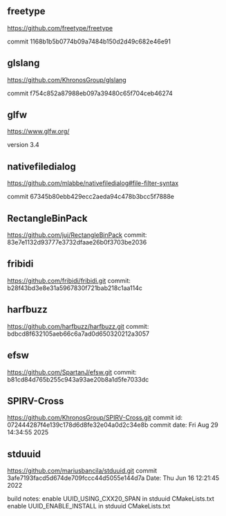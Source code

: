 ## freetype

https://github.com/freetype/freetype

commit 1168b1b5b0774b09a7484b150d2d49c682e46e91 


## glslang

https://github.com/KhronosGroup/glslang

commit f754c852a87988eb097a39480c65f704ceb46274 


## glfw

https://www.glfw.org/

version 3.4



## nativefiledialog 

https://github.com/mlabbe/nativefiledialog#file-filter-syntax

commit 67345b80ebb429ecc2aeda94c478b3bcc5f7888e





## RectangleBinPack

https://github.com/juj/RectangleBinPack
commit: 83e7e1132d93777e3732dfaae26b0f3703be2036

## fribidi

https://github.com/fribidi/fribidi.git
commit: b28f43bd3e8e31a5967830f721bab218c1aa114c

## harfbuzz

https://github.com/harfbuzz/harfbuzz.git
commit: bdbcd8f632105aeb66c6a7ad0d650320212a3057

## efsw

https://github.com/SpartanJ/efsw.git
commit: b81cd84d765b255c943a93ae20b8a1d5fe7033dc

## SPIRV-Cross

https://github.com/KhronosGroup/SPIRV-Cross.git
commit id: 072444287f4e139c178d6d8fe32e04a0d2c34e8b
commit date: Fri Aug 29 14:34:55 2025

## stduuid

https://github.com/mariusbancila/stduuid.git
commit 3afe7193facd5d674de709fccc44d5055e144d7a 
Date:   Thu Jun 16 12:21:45 2022 

build notes: 
enable UUID_USING_CXX20_SPAN in stduuid CMakeLists.txt
enable UUID_ENABLE_INSTALL in stduuid CMakeLists.txt
